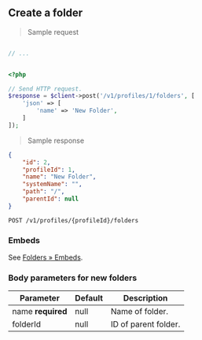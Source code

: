 ## Create a folder

> Sample request

```java

```

```c
// ...
```

```csharp

```

```php
<?php

// Send HTTP request.
$response = $client->post('/v1/profiles/1/folders', [
    'json' => [
        'name' => 'New Folder',
    ]
]);
```

> Sample response

```json
{
    "id": 2,
    "profileId": 1,
    "name": "New Folder",
    "systemName": "",
    "path": "/",
    "parentId": null
}
```

`POST /v1/profiles/{profileId}/folders`

### Embeds

See [Folders &raquo; Embeds](#embeds-for-folders).

### Body parameters for new folders

Parameter | Default | Description
--------- | ------- | -----------
name **required** | null | Name of folder.
folderId | null | ID of parent folder.
